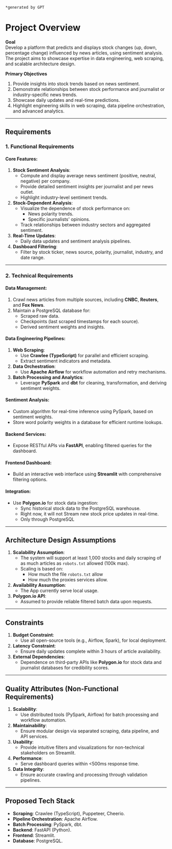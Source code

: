     *generated by GPT

# Project Overview

**Goal**  
Develop a platform that predicts and displays stock changes (up, down, percentage change) influenced by news articles, using sentiment analysis. The project aims to showcase expertise in data engineering, web scraping, and scalable architecture design.

**Primary Objectives**  
1. Provide insights into stock trends based on news sentiment.
2. Demonstrate relationships between stock performance and journalist or industry-specific news trends.
3. Showcase daily updates and real-time predictions.
4. Highlight engineering skills in web scraping, data pipeline orchestration, and advanced analytics.

---

## **Requirements**

### 1. **Functional Requirements**  
#### Core Features:  
1. **Stock Sentiment Analysis**:
   - Compute and display average news sentiment (positive, neutral, negative) per company.
   - Provide detailed sentiment insights per journalist and per news outlet.  
   - Highlight industry-level sentiment trends.
2. **Stock-Dependent Analysis**:  
   - Visualize the dependence of stock performance on:
     - News polarity trends.
     - Specific journalists' opinions.
   - Track relationships between industry sectors and aggregated sentiment.  
3. **Real-Time Updates**:  
   - Daily data updates and sentiment analysis pipelines.
4. **Dashboard Filtering**:  
   - Filter by stock ticker, news source, polarity, journalist, industry, and date range.  

---

### 2. **Technical Requirements**  
#### Data Management:  
1. Crawl news articles from multiple sources, including **CNBC**, **Reuters**, and **Fox News**.  
2. Maintain a PostgreSQL database for:  
   - Scraped raw data.  
   - Checkpoints (last scraped timestamps for each source).  
   - Derived sentiment weights and insights.  

#### Data Engineering Pipelines:  
1. **Web Scraping**:
   - Use **Crawlee (TypeScript)** for parallel and efficient scraping.
   - Extract sentiment indicators and metadata.  
2. **Data Orchestration**:  
   - Use **Apache Airflow** for workflow automation and retry mechanisms.  
3. **Batch Processing and Analytics**:
   - Leverage **PySpark** and **dbt** for cleaning, transformation, and deriving sentiment weights.  

#### Sentiment Analysis:  
- Custom algorithm for real-time inference using PySpark, based on sentiment weights.  
- Store word polarity weights in a database for efficient runtime lookups.  

#### Backend Services:  
- Expose RESTful APIs via **FastAPI**, enabling filtered queries for the dashboard.  

#### Frontend Dashboard:  
- Build an interactive web interface using **Streamlit** with comprehensive filtering options.

#### Integration:  
- Use **Polygon.io** for stock data ingestion:
  - Sync historical stock data to the PostgreSQL warehouse.
  - Right now, it will not Stream new stock price updates in real-time.
  - Only through PostgreSQL

---

## **Architecture Design Assumptions**  
1. **Scalability Assumption**:
   - The system will support at least 1,000 stocks and daily scraping of as much articles as `robots.txt` allowed (100k max).
   - Scaling is based on:
        - How much the file `robots.txt` allow
        - How much the proxies services allow.
2. **Availability Assumption**:  
   - The App currently serve local usage.
3. **Polygon.io API**:  
   - Assumed to provide reliable filtered batch data upon requests. 

---

## **Constraints**  
1. **Budget Constraint**:  
   - Use all open-source tools (e.g., Airflow, Spark), for local deployment.  
2. **Latency Constraint**:  
   - Ensure daily updates complete within 3 hours of article availability.
3. **External Dependencies**:  
   - Dependence on third-party APIs like **Polygon.io** for stock data and journalist databases for credibility scores.

---

## **Quality Attributes (Non-Functional Requirements)**  
1. **Scalability**:  
   - Use distributed tools (PySpark, Airflow) for batch processing and workflow automation.  
2. **Maintainability**:  
   - Ensure modular design via separated scraping, data pipeline, and API services.  
3. **Usability**:  
   - Provide intuitive filters and visualizations for non-technical stakeholders on Streamlit.  
4. **Performance**:  
   - Serve dashboard queries within <500ms response time.  
5. **Data Integrity**:  
   - Ensure accurate crawling and processing through validation pipelines.  

---

## **Proposed Tech Stack**  
- **Scraping**: Crawlee (TypeScript), Puppeteer, Cheerio.  
- **Pipeline Orchestration**: Apache Airflow.  
- **Batch Processing**: PySpark, dbt.  
- **Backend**: FastAPI (Python).  
- **Frontend**: Streamlit.  
- **Database**: PostgreSQL.  